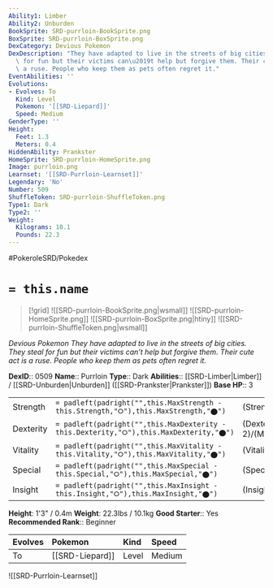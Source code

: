 ```yaml
---
Ability1: Limber
Ability2: Unburden
BookSprite: SRD-purrloin-BookSprite.png
BoxSprite: SRD-purrloin-BoxSprite.png
DexCategory: Devious Pokemon
DexDescription: "They have adapted to live in the streets of big cities. They steal\
  \ for fun but their victims can\u2019t help but forgive them. Their cute act is\
  \ a ruse. People who keep them as pets often regret it."
EventAbilities: ''
Evolutions:
- Evolves: To
  Kind: Level
  Pokemon: '[[SRD-Liepard]]'
  Speed: Medium
GenderType: ''
Height:
  Feet: 1.3
  Meters: 0.4
HiddenAbility: Prankster
HomeSprite: SRD-purrloin-HomeSprite.png
Image: purrloin.png
Learnset: '[[SRD-Purrloin-Learnset]]'
Legendary: 'No'
Number: 509
ShuffleToken: SRD-purrloin-ShuffleToken.png
Type1: Dark
Type2: ''
Weight:
  Kilograms: 10.1
  Pounds: 22.3
---
```


#PokeroleSRD/Pokedex

# `= this.name`

> [!grid]
> ![[SRD-purrloin-BookSprite.png|wsmall]]
> ![[SRD-purrloin-HomeSprite.png]]
> ![[SRD-purrloin-BoxSprite.png|htiny]]
> ![[SRD-purrloin-ShuffleToken.png|wsmall]]


*Devious Pokemon*
*They have adapted to live in the streets of big cities. They steal for fun but their victims can’t help but forgive them. Their cute act is a ruse. People who keep them as pets often regret it.*

**DexID**:: 0509
**Name**:: Purrloin
**Type**:: Dark
**Abilities**:: [[SRD-Limber|Limber]] / [[SRD-Unburden|Unburden]] ([[SRD-Prankster|Prankster]])
**Base HP**:: 3

|           |                                                                                        |                                          |
| --------- | -------------------------------------------------------------------------------------- | ---------------------------------------- |
| Strength  | `= padleft(padright("",this.MaxStrength - this.Strength,"⭘"),this.MaxStrength,"⬤")`    | (Strength::2)/(MaxStrength::4)   |
| Dexterity | `= padleft(padright("",this.MaxDexterity - this.Dexterity,"⭘"),this.MaxDexterity,"⬤")` | (Dexterity:: 2)/(MaxDexterity::4) |
| Vitality  | `= padleft(padright("",this.MaxVitality - this.Vitality,"⭘"),this.MaxVitality,"⬤")`    | (Vitality::1)/(MaxVitality::3)   |
| Special   | `= padleft(padright("",this.MaxSpecial - this.Special,"⭘"),this.MaxSpecial,"⬤")`       | (Special::2)/(MaxSpecial::4)     |
| Insight   | `= padleft(padright("",this.MaxInsight - this.Insight,"⭘"),this.MaxInsight,"⬤")`       | (Insight::1)/(MaxInsight::3)     |

**Height**: 1'3" / 0.4m
**Weight**: 22.3lbs / 10.1kg
**Good Starter**:: Yes
**Recommended Rank**:: Beginner

| Evolves   | Pokemon         | Kind   | Speed   |
|:----------|:----------------|:-------|:--------|
| To        | [[SRD-Liepard]] | Level  | Medium  |

![[SRD-Purrloin-Learnset]]